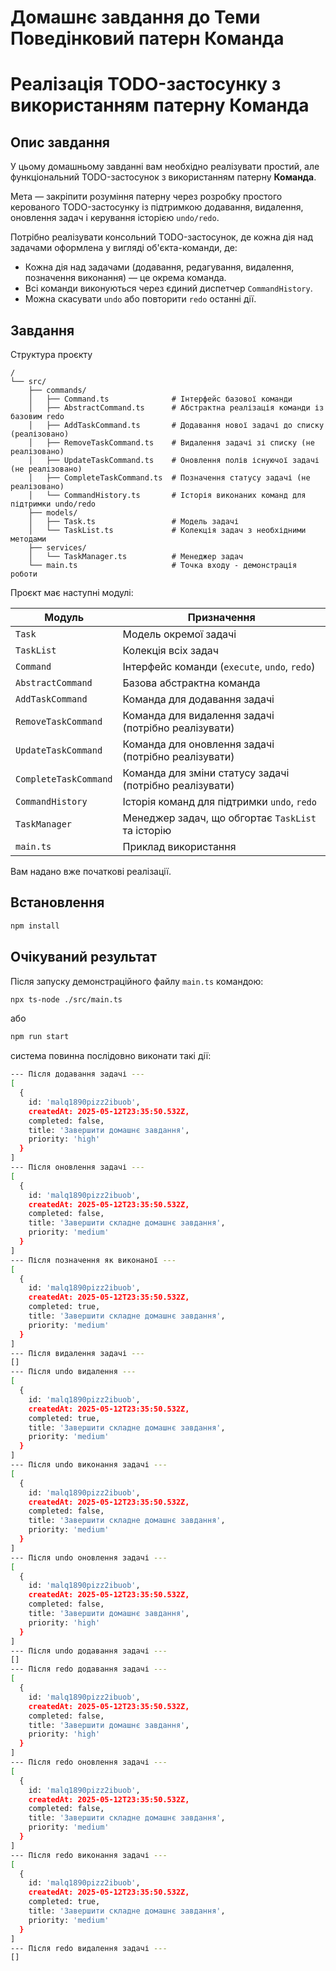 # Домашнє завдання до Теми Поведінковий патерн Команда

# Реалізація TODO-застосунку з використанням патерну Команда

## Опис завдання

У цьому домашньому завданні вам необхідно реалізувати простий, але функціональний TODO-застосунок з використанням патерну **Команда**.

Мета — закріпити розуміння патерну через розробку простого керованого TODO-застосунку із підтримкою додавання, видалення, оновлення задач і керування історією `undo/redo`.

Потрібно реалізувати консольний TODO-застосунок, де кожна дія над задачами оформлена у вигляді об'єкта-команди, де:

- Кожна дія над задачами (додавання, редагування, видалення, позначення виконання) — це окрема команда.
- Всі команди виконуються через єдиний диспетчер `CommandHistory`.
- Можна скасувати `undo` або повторити `redo` останні дії.

## Завдання

Структура проєкту

```
/
└── src/
    ├── commands/
    │   ├── Command.ts              # Інтерфейс базової команди
    │   ├── AbstractCommand.ts      # Абстрактна реалізація команди із базовим redo
    │   ├── AddTaskCommand.ts       # Додавання нової задачі до списку (реалізовано)
    │   ├── RemoveTaskCommand.ts    # Видалення задачі зі списку (не реалізовано)
    │   ├── UpdateTaskCommand.ts    # Оновлення полів існуючої задачі (не реалізовано)
    │   ├── CompleteTaskCommand.ts  # Позначення статусу задачі (не реалізовано)
    │   └── CommandHistory.ts       # Історія виконаних команд для підтримки undo/redo
    ├── models/
    │   ├── Task.ts                 # Модель задачі
    │   └── TaskList.ts             # Колекція задач з необхідними методами
    ├── services/
    │   └── TaskManager.ts          # Менеджер задач
    └── main.ts                     # Точка входу - демонстрація роботи
```

Проєкт має наступні модулі:

| **Модуль**            | **Призначення**                                         |
| --------------------- | ------------------------------------------------------- |
| `Task`                | Модель окремої задачі                                   |
| `TaskList`            | Колекція всіх задач                                     |
| `Command`             | Інтерфейс команди (`execute`, `undo`, `redo`)           |
| `AbstractCommand`     | Базова абстрактна команда                               |
| `AddTaskCommand`      | Команда для додавання задачі                            |
| `RemoveTaskCommand`   | Команда для видалення задачі (потрібно реалізувати)     |
| `UpdateTaskCommand`   | Команда для оновлення задачі (потрібно реалізувати)     |
| `CompleteTaskCommand` | Команда для зміни статусу задачі (потрібно реалізувати) |
| `CommandHistory`      | Історія команд для підтримки `undo`, `redo`             |
| `TaskManager`         | Менеджер задач, що обгортає `TaskList` та історію       |
| `main.ts`             | Приклад використання                                    |

Вам надано вже початкові реалізації.

## Встановлення

```bash
npm install
```

## Очікуваний результат

Після запуску демонстраційного файлу `main.ts` командою:

```bash
npx ts-node ./src/main.ts
```
або
```bash
npm run start
```

система повинна послідовно виконати такі дії:

```bash
--- Після додавання задачі ---
[
  {
    id: 'malq1890pizz2ibuob',
    createdAt: 2025-05-12T23:35:50.532Z,
    completed: false,
    title: 'Завершити домашнє завдання',
    priority: 'high'
  }
]
--- Після оновлення задачі ---
[
  {
    id: 'malq1890pizz2ibuob',
    createdAt: 2025-05-12T23:35:50.532Z,
    completed: false,
    title: 'Завершити складне домашнє завдання',
    priority: 'medium'
  }
]
--- Після позначення як виконаної ---
[
  {
    id: 'malq1890pizz2ibuob',
    createdAt: 2025-05-12T23:35:50.532Z,
    completed: true,
    title: 'Завершити складне домашнє завдання',
    priority: 'medium'
  }
]
--- Після видалення задачі ---
[]
--- Після undo видалення ---
[
  {
    id: 'malq1890pizz2ibuob',
    createdAt: 2025-05-12T23:35:50.532Z,
    completed: true,
    title: 'Завершити складне домашнє завдання',
    priority: 'medium'
  }
]
--- Після undo виконання задачі ---
[
  {
    id: 'malq1890pizz2ibuob',
    createdAt: 2025-05-12T23:35:50.532Z,
    completed: false,
    title: 'Завершити складне домашнє завдання',
    priority: 'medium'
  }
]
--- Після undo оновлення задачі ---
[
  {
    id: 'malq1890pizz2ibuob',
    createdAt: 2025-05-12T23:35:50.532Z,
    completed: false,
    title: 'Завершити домашнє завдання',
    priority: 'high'
  }
]
--- Після undo додавання задачі ---
[]
--- Після redo додавання задачі ---
[
  {
    id: 'malq1890pizz2ibuob',
    createdAt: 2025-05-12T23:35:50.532Z,
    completed: false,
    title: 'Завершити домашнє завдання',
    priority: 'high'
  }
]
--- Після redo оновлення задачі ---
[
  {
    id: 'malq1890pizz2ibuob',
    createdAt: 2025-05-12T23:35:50.532Z,
    completed: false,
    title: 'Завершити складне домашнє завдання',
    priority: 'medium'
  }
]
--- Після redo виконання задачі ---
[
  {
    id: 'malq1890pizz2ibuob',
    createdAt: 2025-05-12T23:35:50.532Z,
    completed: true,
    title: 'Завершити складне домашнє завдання',
    priority: 'medium'
  }
]
--- Після redo видалення задачі ---
[]
```
